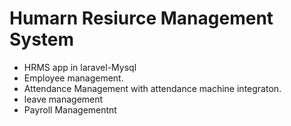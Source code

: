 # Humarn Resiurce Management System
 - HRMS app in laravel-Mysql
 - Employee management.
 - Attendance Management with attendance machine integraton.
 - leave management
 - Payroll Managementnt
